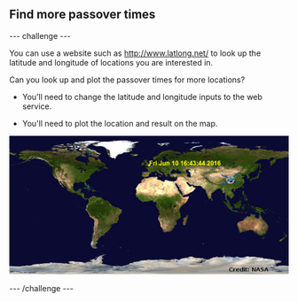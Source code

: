 ## Find more passover times

--- challenge ---

You can use a website such as <a href="http://www.latlong.net/" target="_blank">http://www.latlong.net/</a> to look up the latitude and longitude of locations you are interested in. 

Can you look up and plot the passover times for more locations? 

+ You’ll need to change the latitude and longitude inputs to the web service. 

+ You'll need to plot the location and result on the map. 

![screenshot](images/iss-final.png)

--- /challenge ---

